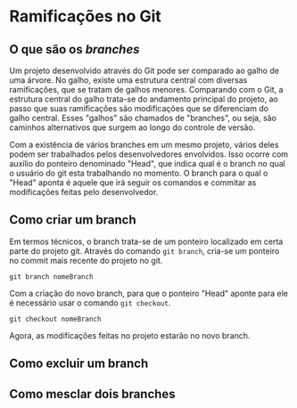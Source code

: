 # Ramificações no Git

## O que são os _branches_

Um projeto desenvolvido através do Git pode ser comparado ao galho de uma árvore. No galho, existe uma estrutura central com diversas ramificações, que se tratam de galhos menores. Comparando com o Git, a estrutura central do galho trata-se do andamento principal do projeto, ao passo que suas ramificações são modificações que se diferenciam do galho central. Esses "galhos" são chamados de "branches", ou seja, são caminhos alternativos que surgem ao longo do controle de versão.

Com a existência de vários branches em um mesmo projeto, vários deles podem ser trabalhados pelos desenvolvedores envolvidos. Isso ocorre com auxílio do ponteiro denominado "Head", que indica qual é o branch no qual o usuário do git esta trabalhando no momento. O branch para o qual o "Head" aponta é aquele que irá seguir os comandos e commitar as modificações feitas pelo desenvolvedor.

## Como criar um branch

Em termos técnicos, o branch trata-se de um ponteiro localizado em certa parte do projeto git. Através do comando `git branch`, cria-se um ponteiro no commit mais recente do projeto no git.
```
git branch nomeBranch
```
Com a criação do novo branch, para que o ponteiro "Head" aponte para ele é necessário usar o comando `git checkout`.
```
git checkout nomeBranch
```
Agora, as modificações feitas no projeto estarão no novo branch. 
## Como excluir um branch
## Como mesclar dois branches
